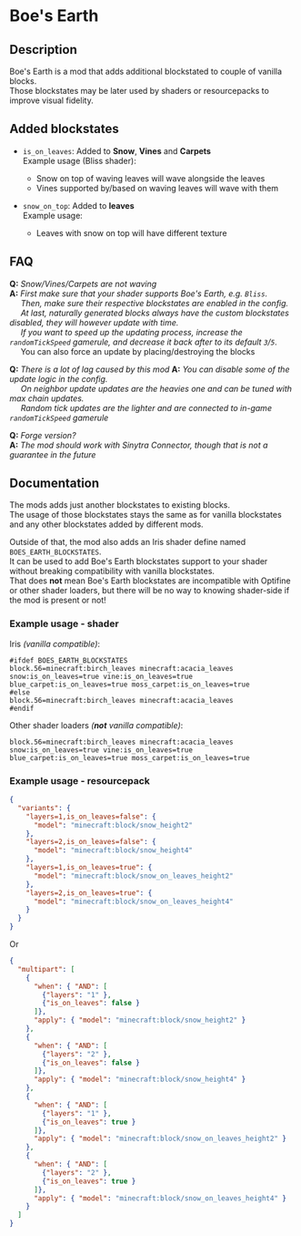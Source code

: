 # Boe's Earth

## Description

Boe's Earth is a mod that adds additional blockstated to couple of vanilla blocks.  
Those blockstates may be later used by shaders or resourcepacks to improve visual fidelity.

## Added blockstates

- `is_on_leaves`:
  Added to **Snow**, **Vines** and **Carpets**  
  Example usage (Bliss shader):
  - Snow on top of waving leaves will wave alongside the leaves
  - Vines supported by/based on waving leaves will wave with them


- `snow_on_top`:
  Added to **leaves**  
  Example usage:
  - Leaves with snow on top will have different texture

## FAQ

**Q:** *Snow/Vines/Carpets are not waving*  
**A:** *First make sure that your shader supports Boe's Earth, e.g. `Bliss`.   
&nbsp;&nbsp;&nbsp;&nbsp; Then, make sure their respective blockstates are enabled in the config.  
&nbsp;&nbsp;&nbsp;&nbsp; At last, naturally generated blocks always have the custom blockstates disabled, they will however update with time.   
&nbsp;&nbsp;&nbsp;&nbsp; If you want to speed up the updating process, increase the `randomTickSpeed` gamerule, and decrease it back after to its default `3`/`5`*.  
&nbsp;&nbsp;&nbsp;&nbsp; You can also force an update by placing/destroying the blocks

**Q:** *There is a lot of lag caused by this mod*
**A:** *You can disable some of the update logic in the config.  
&nbsp;&nbsp;&nbsp;&nbsp; On neighbor update updates are the heavies one and can be tuned with max chain updates.  
&nbsp;&nbsp;&nbsp;&nbsp; Random tick updates are the lighter and are connected to in-game `randomTickSpeed` gamerule*

**Q:** *Forge version?*  
**A:** *The mod should work with Sinytra Connector, though that is not a guarantee in the future*

## Documentation

The mods adds just another blockstates to existing blocks.  
The usage of those blockstates stays the same as for vanilla blockstates and any other blockstates added by different mods.

Outside of that, the mod also adds an Iris shader define named `BOES_EARTH_BLOCKSTATES`.  
It can be used to add Boe's Earth blockstates support to your shader without breaking compatibility with vanilla blockstates.  
That does **not** mean Boe's Earth blockstates are incompatible with Optifine or other shader loaders, but there will be no way to knowing shader-side if the mod is present or not!

### Example usage - shader

Iris *(vanilla compatible)*:
```properties
#ifdef BOES_EARTH_BLOCKSTATES
block.56=minecraft:birch_leaves minecraft:acacia_leaves snow:is_on_leaves=true vine:is_on_leaves=true blue_carpet:is_on_leaves=true moss_carpet:is_on_leaves=true
#else
block.56=minecraft:birch_leaves minecraft:acacia_leaves
#endif
```

Other shader loaders *(**not** vanilla compatible)*:
```properties
block.56=minecraft:birch_leaves minecraft:acacia_leaves snow:is_on_leaves=true vine:is_on_leaves=true blue_carpet:is_on_leaves=true moss_carpet:is_on_leaves=true
```

### Example usage - resourcepack

```json
{
  "variants": {
    "layers=1,is_on_leaves=false": {
      "model": "minecraft:block/snow_height2"
    },
    "layers=2,is_on_leaves=false": {
      "model": "minecraft:block/snow_height4"
    },
    "layers=1,is_on_leaves=true": {
      "model": "minecraft:block/snow_on_leaves_height2"
    },
    "layers=2,is_on_leaves=true": {
      "model": "minecraft:block/snow_on_leaves_height4"
    }
  }
}
```
Or

```json
{
  "multipart": [
    {
      "when": { "AND": [
        {"layers": "1" },
        {"is_on_leaves": false }
      ]},
      "apply": { "model": "minecraft:block/snow_height2" }
    },
    {
      "when": { "AND": [
        {"layers": "2" },
        {"is_on_leaves": false }
      ]},
      "apply": { "model": "minecraft:block/snow_height4" }
    },
    {
      "when": { "AND": [
        {"layers": "1" },
        {"is_on_leaves": true }
      ]},
      "apply": { "model": "minecraft:block/snow_on_leaves_height2" }
    },
    {
      "when": { "AND": [
        {"layers": "2" },
        {"is_on_leaves": true }
      ]},
      "apply": { "model": "minecraft:block/snow_on_leaves_height4" }
    }
  ]
}
```